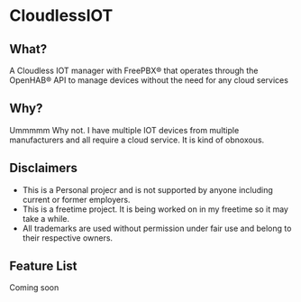 # CloudlessIOT

## What?

A Cloudless IOT manager with FreePBX® that operates through the OpenHAB® API to manage devices without the need for any cloud services

## Why?

Ummmmm Why not. I have multiple IOT devices from multiple manufacturers and all require a cloud service. It is kind of obnoxous.

## Disclaimers
- This is a Personal projecr and is not supported by anyone including current or former employers.
- This is a freetime project.  It is being worked on in my freetime so it may take a while.
- All trademarks are used without permission under fair use and belong to their respective owners.

## Feature List

Coming soon

